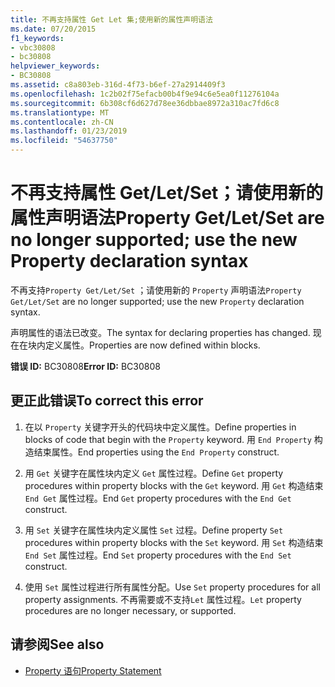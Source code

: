 ```yaml
---
title: 不再支持属性 Get Let 集;使用新的属性声明语法
ms.date: 07/20/2015
f1_keywords:
- vbc30808
- bc30808
helpviewer_keywords:
- BC30808
ms.assetid: c8a803eb-316d-4f73-b6ef-27a2914409f3
ms.openlocfilehash: 1c2b02f75efacb00b4f9e94c6e5ea0f11276104a
ms.sourcegitcommit: 6b308cf6d627d78ee36dbbae8972a310ac7fd6c8
ms.translationtype: MT
ms.contentlocale: zh-CN
ms.lasthandoff: 01/23/2019
ms.locfileid: "54637750"
---
```

# <a name="property-getletset-are-no-longer-supported-use-the-new-property-declaration-syntax"></a><span data-ttu-id="1b20b-102">不再支持属性 Get/Let/Set；请使用新的属性声明语法</span><span class="sxs-lookup"><span data-stu-id="1b20b-102">Property Get/Let/Set are no longer supported; use the new Property declaration syntax</span></span>
<span data-ttu-id="1b20b-103">不再支持`Property Get/Let/Set` ；请使用新的 `Property` 声明语法</span><span class="sxs-lookup"><span data-stu-id="1b20b-103">`Property Get/Let/Set` are no longer supported; use the new `Property` declaration syntax.</span></span>  
  
 <span data-ttu-id="1b20b-104">声明属性的语法已改变。</span><span class="sxs-lookup"><span data-stu-id="1b20b-104">The syntax for declaring properties has changed.</span></span> <span data-ttu-id="1b20b-105">现在在块内定义属性。</span><span class="sxs-lookup"><span data-stu-id="1b20b-105">Properties are now defined within blocks.</span></span>  
  
 <span data-ttu-id="1b20b-106">**错误 ID:** BC30808</span><span class="sxs-lookup"><span data-stu-id="1b20b-106">**Error ID:** BC30808</span></span>  
  
## <a name="to-correct-this-error"></a><span data-ttu-id="1b20b-107">更正此错误</span><span class="sxs-lookup"><span data-stu-id="1b20b-107">To correct this error</span></span>  
  
1.  <span data-ttu-id="1b20b-108">在以 `Property` 关键字开头的代码块中定义属性。</span><span class="sxs-lookup"><span data-stu-id="1b20b-108">Define properties in blocks of code that begin with the `Property` keyword.</span></span> <span data-ttu-id="1b20b-109">用 `End Property` 构造结束属性。</span><span class="sxs-lookup"><span data-stu-id="1b20b-109">End properties using the `End Property` construct.</span></span>  
  
2.  <span data-ttu-id="1b20b-110">用 `Get` 关键字在属性块内定义 `Get` 属性过程。</span><span class="sxs-lookup"><span data-stu-id="1b20b-110">Define `Get` property procedures within property blocks with the `Get` keyword.</span></span> <span data-ttu-id="1b20b-111">用 `Get` 构造结束 `End Get` 属性过程。</span><span class="sxs-lookup"><span data-stu-id="1b20b-111">End `Get` property procedures with the `End Get` construct.</span></span>  
  
3.  <span data-ttu-id="1b20b-112">用 `Set` 关键字在属性块内定义属性 `Set` 过程。</span><span class="sxs-lookup"><span data-stu-id="1b20b-112">Define property `Set` procedures within property blocks with the `Set` keyword.</span></span> <span data-ttu-id="1b20b-113">用 `Set` 构造结束 `End Set` 属性过程。</span><span class="sxs-lookup"><span data-stu-id="1b20b-113">End `Set` property procedures with the `End Set` construct.</span></span>  
  
4.  <span data-ttu-id="1b20b-114">使用 `Set` 属性过程进行所有属性分配。</span><span class="sxs-lookup"><span data-stu-id="1b20b-114">Use `Set` property procedures for all property assignments.</span></span> <span data-ttu-id="1b20b-115">不再需要或不支持`Let` 属性过程。</span><span class="sxs-lookup"><span data-stu-id="1b20b-115">`Let` property procedures are no longer necessary, or supported.</span></span>  
  
## <a name="see-also"></a><span data-ttu-id="1b20b-116">请参阅</span><span class="sxs-lookup"><span data-stu-id="1b20b-116">See also</span></span>
- [<span data-ttu-id="1b20b-117">Property 语句</span><span class="sxs-lookup"><span data-stu-id="1b20b-117">Property Statement</span></span>](../../visual-basic/language-reference/statements/property-statement.md)

